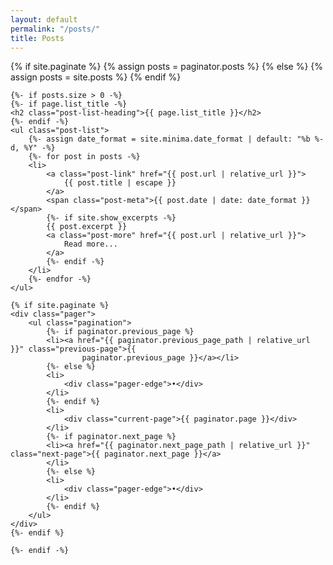 ```yaml
---
layout: default
permalink: "/posts/"
title: Posts
---
```

<div class="posts">
    {% if site.paginate %}
    {% assign posts = paginator.posts %}
    {% else %}
    {% assign posts = site.posts %}
    {% endif %}


    {%- if posts.size > 0 -%}
    {%- if page.list_title -%}
    <h2 class="post-list-heading">{{ page.list_title }}</h2>
    {%- endif -%}
    <ul class="post-list">
        {%- assign date_format = site.minima.date_format | default: "%b %-d, %Y" -%}
        {%- for post in posts -%}
        <li>
            <a class="post-link" href="{{ post.url | relative_url }}">
                {{ post.title | escape }}
            </a>
            <span class="post-meta">{{ post.date | date: date_format }}</span>
            {%- if site.show_excerpts -%}
            {{ post.excerpt }}
            <a class="post-more" href="{{ post.url | relative_url }}">
                Read more...
            </a>
            {%- endif -%}
        </li>
        {%- endfor -%}
    </ul>

    {% if site.paginate %}
    <div class="pager">
        <ul class="pagination">
            {%- if paginator.previous_page %}
            <li><a href="{{ paginator.previous_page_path | relative_url }}" class="previous-page">{{
                    paginator.previous_page }}</a></li>
            {%- else %}
            <li>
                <div class="pager-edge">•</div>
            </li>
            {%- endif %}
            <li>
                <div class="current-page">{{ paginator.page }}</div>
            </li>
            {%- if paginator.next_page %}
            <li><a href="{{ paginator.next_page_path | relative_url }}" class="next-page">{{ paginator.next_page }}</a>
            </li>
            {%- else %}
            <li>
                <div class="pager-edge">•</div>
            </li>
            {%- endif %}
        </ul>
    </div>
    {%- endif %}

    {%- endif -%}
</div>